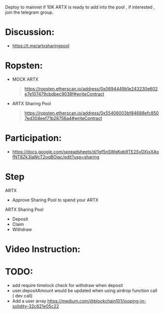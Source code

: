 Deploy to mainnet if 10K ARTX is ready to add into the pool , if interested , join the telegram group.

# Discussion:
- https://t.me/artxsharingpool

# Ropsten:
- MOCK ARTX
  > https://ropsten.etherscan.io/address/0x0694449b1e243230e602e7e107479cbdbec9038f#writeContract
- ARTX Sharing Pool
  > https://ropsten.etherscan.io/address/0x55406003bf84688efc8507ed304eef71b28756a4#writeContract

# Participation:
- https://docs.google.com/spreadsheets/d/1gf5nSWgKqb9TE2SyDXjxXAofNT8Zk3IaWcT2oqBOiac/edit?usp=sharing


# Step
  ARTX
  - Approve Sharing Pool to spend your ARTX
    
  ARTX Sharing Pool
  - Deposit
  - Claim 
  - Withdraw


# Video Instruction:



# TODO:
  - add require timelock check for withdraw when deposit
  - user.depositAmount would be updated when using airdrop function call ( dev call)
  - Add a user array https://medium.com/@blockchain101/looping-in-solidity-32c621e05c22
